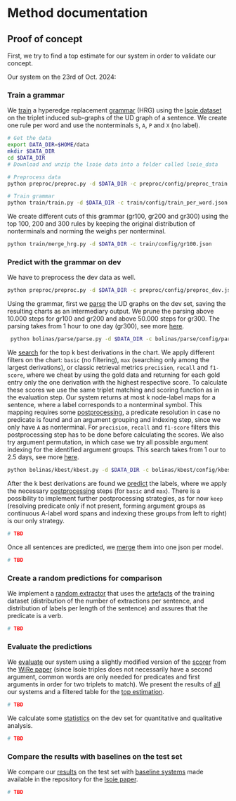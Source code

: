 # Method documentation

## Proof of concept 

First, we try to find a top estimate for our system in order to validate our concept.

Our system on the 23rd of Oct. 2024:

### Train a grammar

 We [train](train/train.py) a hyperedge replacement [grammar](train/grammar) (HRG) using the [lsoie dataset](https://github.com/Jacobsolawetz/large-scale-oie/tree/master/dataset_creation/lsoie_data) on the triplet induced sub-graphs of the UD graph of a sentence. We create one rule per word and use the nonterminals `S`, `A`, `P` and `X` (no label). 

```bash
# Get the data
export DATA_DIR=$HOME/data
mkdir $DATA_DIR
cd $DATA_DIR
# Download and unzip the lsoie data into a folder called lsoie_data
```

```bash
# Preprocess data
python preproc/preproc.py -d $DATA_DIR -c preproc/config/preproc_train.json
```

```bash
# Train grammar
python train/train.py -d $DATA_DIR -c train/config/train_per_word.json
```

We create different cuts of this grammar (gr100, gr200 and gr300) using the top 100, 200 and 300 rules by keeping the original distribution of nonterminals and norming the weighs per nonterminal.

```bash
python train/merge_hrg.py -d $DATA_DIR -c train/config/gr100.json
```

### Predict with the grammar on dev

We have to preprocess the dev data as well.

```bash
python preproc/preproc.py -d $DATA_DIR -c preproc/config/preproc_dev.json
```

Using the grammar, first we [parse](bolinas/parse/parse.py) the UD graphs on the dev set, saving the resulting charts as an intermediary output. We prune the parsing above 10.000 steps for gr100 and gr200 and above 50.000 steps for gr300. The parsing takes from 1 hour to one day (gr300), see more [here](bolinas/parse/log).

```bash
 python bolinas/parse/parse.py -d $DATA_DIR -c bolinas/parse/config/parse_gr100.json
```

We [search](bolinas/kbest/kbest.py) for the top k best derivations in the chart. We apply different filters on the chart: `basic` (no filtering), `max` (searching only among the largest derivations), or classic retrieval metrics `precision`, `recall` and `f1-score`, where we cheat by using the gold data and returning for each gold entry only the one derivation with the highest respective score. To calculate these scores we use the same triplet matching and scoring function as in the evaluation step. Our system returns at most k node-label maps for a sentence, where a label corresponds to a nonterminal symbol. This mapping requires some [postprocessing](postproc/postproc.py), a predicate resolution in case no predicate is found and an argument grouping and indexing step, since we only have `A` as nonterminal. For `precision`, `recall` and `f1-score` filters this postprocessing step has to be done before calculating the scores. We also try argument permutation, in which case we try all possible argument indexing for the identified argument groups. This search takes from 1 our to 2.5 days, see more [here](bolinas/kbest/log).

```bash
python bolinas/kbest/kbest.py -d $DATA_DIR -c bolinas/kbest/config/kbest_gr100.json
```

After the k best derivations are found we [predict](predict/predict.py) the labels, where we apply the necessary [postprocessing](postproc/postproc.py) steps (for `basic` and `max`). There is a possibility to implement further postprocessing strategies, as for now `keep` (resolving predicate only if not present, forming argument groups as continuous A-label word spans and indexing these groups from left to right) is our only strategy.

```python
# TBD
```

Once all sentences are predicted, we [merge](predict/merge.py) them into one json per model.

```python
# TBD
```

### Create a random predictions for comparison

We implement a [random extractor](random/random_extractor.py) that uses the [artefacts](random/train_stat) of the training dataset (distribution of the number of extractions per sentence, and distribution of labels per length of the sentence) and assures that the predicate is a verb.  

```python
# TBD
```

### Evaluate the predictions

We [evaluate](eval/eval.py) our system using a slightly modified version of the [scorer](eval/wire_scorer.py) from the [WiRe paper](https://aclanthology.org/W19-4002/) (since lsoie triples does not necessarily have a second argument, common words are only needed for predicates and first arguments in order for two triplets to match). We present the results of [all](eval/reports/dev_all.md) our systems and a filtered table for the [top estimation](eval/reports/dev_best.md).

```python
# TBD
```

We calculate some [statistics](dev_stat/run_all_stat.py) on the dev set for quantitative and qualitative analysis.

```python
# TBD
```

### Compare the results with baselines on the test set

We compare our [results](test/reports/eval.md) on the test set with [baseline systems](https://github.com/Jacobsolawetz/large-scale-oie/tree/master/large_scale_oie/evaluation) made available in the repository for the [lsoie paper](https://aclanthology.org/2021.eacl-main.222/).

```python
# TBD
```
